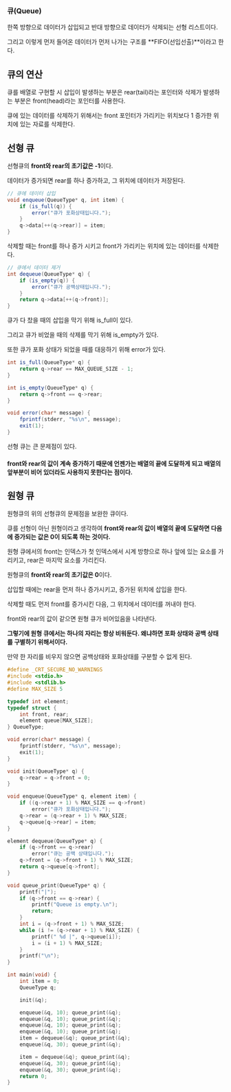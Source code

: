 ### 큐(Queue)
한쪽 방향으로 데이터가 삽입되고 반대 방향으로 데이터가 삭제되는 선형 리스트이다.

그리고 이렇게 먼저 들어온 데이터가 먼저 나가는 구조를 **FIFO(선입선출)**이라고 한다.

## 큐의 연산
큐를 배열로 구현할 시 삽입이 발생하는 부분은 rear(tail)라는 포인터와 삭제가 발생하는 부분은 front(head)라는 포인터를 사용한다. 

큐에 있는 데이터를 삭제하기 위해서는 front 포인터가 가리키는 위치보다 1 증가한 위치에 있는 자료를 삭제한다.

## 선형 큐
선형큐의 **front와 rear의 초기값은 -1**이다.

데이터가 증가되면 rear를 하나 증가하고, 그 위치에 데이터가 저장된다.
```java
// 큐에 데이터 삽입
void enqueue(QueueType* q, int item) {
    if (is_full(q)) {
        error("큐가 포화상태입니다.");
    }
    q->data[++(q->rear)] = item;
}
```

삭제할 때는 front를 하나 증가 시키고 front가 가리키는 위치에 있는 데이터를 삭제한다.

```java
// 큐에서 데이터 제거
int dequeue(QueueType* q) {
    if (is_empty(q)) {
        error("큐가 공백상태입니다.");
    }
    return q->data[++(q->front)];
}
```
큐가 다 찼을 때의 삽입을 막기 위해 is_full이 있다.

그리고 큐가 비었을 때의 삭제를 막기 위해 is_empty가 있다.

또한 큐가 포화 상태가 되었을 때를 대응하기 위해 error가 있다.
```java
int is_full(QueueType* q) {
    return q->rear == MAX_QUEUE_SIZE - 1;
}

int is_empty(QueueType* q) {
    return q->front == q->rear;
}

void error(char* message) {
    fprintf(stderr, "%s\n", message);
    exit(1);
}
```
선형 큐는 큰 문제점이 있다.

#### front와 rear의 값이 계속 증가하기 때문에 언젠가는 배열의 끝에 도달하게 되고 배열의 앞부분이 비어 있더라도 사용하지 못한다는 점이다.


## 원형 큐
원형큐의 위의 선형큐의 문제점을 보완한 큐이다.

큐를 선형이 아닌 원형이라고 생각하여 **front와 rear의 값이 배열의 끝에 도달하면 다음에 증가되는 값은 0이 되도록 하는 것이다.**

원형 큐에서의 front는 인덱스가 첫 인덱스에서 시계 방향으로 하나 앞에 있는 요소를 가리키고, rear은 마지막 요소를 가리킨다.

원형큐의 **front와 rear의 초기값은 0**이다.

삽입할 때에는 rear을 먼저 하나 증가시키고, 증가된 위치에 삽입을 한다.

삭제할 때도 먼저 front를 증가시킨 다음, 그 위치에서 데이터를 꺼내야 한다.

front와 rear의 값이 같으면 원형 큐가 비어있음을 나타낸다.

**그렇기에 원형 큐에서는 하나의 자리는 항상 비워둔다. 왜냐하면 포화 상태와 공백 상태를 구별하기 위해서이다.**

만약 한 자리를 비우지 않으면 공백상태와 포화상태를 구분할 수 없게 된다.
```c
#define _CRT_SECURE_NO_WARNINGS
#include <stdio.h>
#include <stdlib.h>
#define MAX_SIZE 5

typedef int element;
typedef struct {
    int front, rear;
    element queue[MAX_SIZE];
} QueueType;

void error(char* message) {
    fprintf(stderr, "%s\n", message);
    exit(1);
}

void init(QueueType* q) {
    q->rear = q->front = 0;
}

void enqueue(QueueType* q, element item) {
    if ((q->rear + 1) % MAX_SIZE == q->front)
        error("큐가 포화상태입니다.");
    q->rear = (q->rear + 1) % MAX_SIZE;
    q->queue[q->rear] = item;
}

element dequeue(QueueType* q) {
    if (q->front == q->rear)
        error("큐는 공백 상태입니다.");
    q->front = (q->front + 1) % MAX_SIZE;
    return q->queue[q->front];
}

void queue_print(QueueType* q) {
    printf("|");
    if (q->front == q->rear) {
        printf("Queue is empty.\n");
        return;
    }
    int i = (q->front + 1) % MAX_SIZE;
    while (i != (q->rear + 1) % MAX_SIZE) {
        printf(" %d |", q->queue[i]);
        i = (i + 1) % MAX_SIZE;
    }
    printf("\n");
}

int main(void) {
    int item = 0;
    QueueType q;

    init(&q);

    enqueue(&q, 10); queue_print(&q);
    enqueue(&q, 10); queue_print(&q);
    enqueue(&q, 10); queue_print(&q);
    enqueue(&q, 10); queue_print(&q);
    item = dequeue(&q); queue_print(&q);
    enqueue(&q, 30); queue_print(&q);

    item = dequeue(&q); queue_print(&q);
    enqueue(&q, 30); queue_print(&q);
    enqueue(&q, 30); queue_print(&q);
    return 0;
}
```